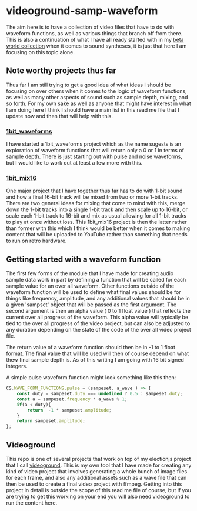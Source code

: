 # videoground-samp-waveform

The aim here is to have a collection of video files that have to do with waveform functions, as well as various things that branch off from there. This is also a continuation of what I have all ready started with in my [beta world collection](https://github.com/dustinpfister/videoground-beta-world) when it comes to sound syntheses, it is just that here I am focusing on this topic alone.

## Note worthy projects thus far

Thus far I am still trying to get a good idea of what ideas I should be focusing on over others when it comes to the logic of waveform functions, as well as many other aspects of sound such as sample depth, mixing, and so forth. For my own sake as well as anyone that might have interest in what I am doing here I think I should have a main list in this read me file that I update now and then that will help with this.

### [1bit\_waveforms](https://github.com/dustinpfister/videoground-samp-waveform/tree/master/videos/1bit_waveforms)

I have started a 1bit\_waveforms project which as the name sugests is an exploration of waveform functions that will return only a 0 or 1 in terms of sample depth. There is just starting out with pulse and noise waveforms, but I would like to work out at least a few more with this.

### [1bit\_mix16](https://github.com/dustinpfister/videoground-samp-waveform/tree/master/videos/1bit_mix16)

One major project that I have together thus far has to do with 1-bit sound and how a final 16-bit track will be mixed from two or more 1-bit tracks. There are two general ideas for mixing that come to mind with this, merge down the 1-bit tracks into a single 1-bit track and then scale up to 16-bit, or scale each 1-bit track to 16-bit and mix as usual allowing for all 1-bit tracks to play at once without loss. This 1bit\_mix16 project is then the latter rather than former with this which I think would be better when it comes to making content that will be uploaded to YouTube rather than something that needs to run on retro hardware.


## Getting started with a waveform function

The first few forms of the module that I have made for creating audio sample data work in part by defining a function that will be called for each sample value for an over all waveform. Other functions outside of the waveform function will be used to define what final values should be for things like frequency, amplitude, and any additional values that should be in a given 'sampset' object that will be passed as the first argument. The second argument is then an alpha value \( 0 to 1 float value \) that reflects the current over all progress of the waveform. This alpha value will typically be tied to the over all progress of the video project, but can also be adjusted to any duration depending on the state of the code of the over all video project file.

The return value of a waveform function should then be in -1 to 1 float format. The final value that will be used will then of course depend on what thew final sample depth is. As of this writing I am going with 16 bit signed integers.

A simple pulse waveform function might look something like this then:

```js
CS.WAVE_FORM_FUNCTIONS.pulse = (sampeset, a_wave ) => {
    const duty = sampeset.duty === undefined ? 0.5 : sampeset.duty;
    const a = sampeset.frequency * a_wave % 1;
    if(a < duty){
        return  -1 * sampeset.amplitude;
    }
    return sampeset.amplitude;
};
```

## Videoground

This repo is one of several projects that work on top of my electionjs project that I call [videoground](https://github.com/dustinpfister/videoground). This is my own tool that I have made for creating any kind of video project that involves generating a whole bunch of image files for each frame, and also any additional assets such as a wave file that can then be used to create a final video project with ffmpeg. Getting into this project in detail is outside the scope of this read me file of course, but if you are trying to get this working on your end you will also need videoground to run the content here.


